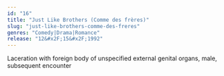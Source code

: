 ```yaml
---
id: "16"
title: "Just Like Brothers (Comme des frères)"
slug: "just-like-brothers-comme-des-freres"
genres: "Comedy|Drama|Romance"
release: "12&#x2F;15&#x2F;1992"
---
```


Laceration with foreign body of unspecified external genital organs, male, subsequent encounter

